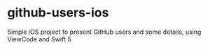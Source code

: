 # github-users-ios
Simple iOS project to present GitHub users and some details, using ViewCode and Swift 5
